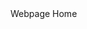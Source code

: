 <html>
 <head>
	 <meta name="viewport" content="width=device-width, initial-scale=1, minimum-scale=1">
 </head>
	
  <body>
	<div id="page"> Webpage Home </div>
    <script type='text/javascript'>
	function initEmbeddedMessaging() {
		try {
			embeddedservice_bootstrap.settings.language = 'en_US'; // For example, enter 'en' or 'en-US'

			embeddedservice_bootstrap.init(
				'00DQy00000HIzzJ',
				'Ursa_Major_Chat',
				'https://creative-bear-b8shsi-dev-ed.trailblaze.my.site.com/ESWUrsaMajorChat1744409620663',
				{
					scrt2URL: 'https://creative-bear-b8shsi-dev-ed.trailblaze.my.salesforce-scrt.com'
				}
			);
   			console.log('load1');
      window.addEventListener('message', function(event) {
		console.log('msg evt 1');
            // Ensure the message is from a trusted source
           // if (event.origin !== 'https://your-trusted-domain.com') {
           //     return;
           // }
	    
	    console.log(event.data);
            const eventmsg = event.data;
            if (eventmsg.type === 'chasitor.sendMessage') {
                console.log('Received message:', eventmsg.message);
		document.getElementById("page").innerText = eventmsg.message;
                // Handle the message as needed
            }
        });
		} catch (err) {
			console.error('Error loading Embedded Messaging: ', err);
		}
	}; 	
</script>
<script type='text/javascript' src='https://creative-bear-b8shsi-dev-ed.trailblaze.my.site.com/ESWUrsaMajorChat1744409620663/assets/js/bootstrap.min.js' onload='initEmbeddedMessaging()'>
	
</script>

  </body>
</html>
